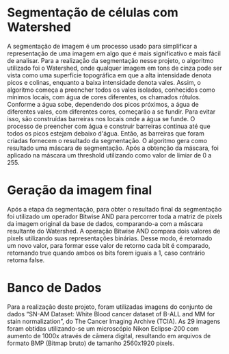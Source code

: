 # Segmentação de células com Watershed

  A segmentação de imagem é um processo usado para simplificar a representação de uma imagem em algo que é mais significativo e mais fácil de analisar. Para a realização da segmentação nesse projeto, o algoritmo utilizado foi o Watershed, onde qualquer imagem em tons de cinza pode ser vista como uma superfície topográfica em que a alta intensidade denota picos e colinas, enquanto a baixa intensidade denota vales. Assim, o algoritmo começa a preencher todos os vales isolados, conhecidos como mínimos locais, com água de cores diferentes, os chamados rótulos. Conforme a água sobe, dependendo dos picos próximos, a água de diferentes vales, com diferentes cores, começarão a se fundir. Para evitar isso, são construídas barreiras nos locais onde a água se funde. O processo de preencher com água e construir barreiras continua até que todos os picos estejam debaixo d'água. Então, as barreiras que foram criadas fornecem o resultado da segmentação. 
  O algoritmo gera como resultado uma máscara de segmentação. Após a obtenção da máscara, foi aplicado na máscara um threshold utilizando como valor de limiar de 0 a 255.

# Geração da imagem final
	
  Após a etapa da segmentação, para obter o resultado final da segmentação foi utilizado um operador Bitwise AND para percorrer toda a matriz de pixels da imagem original da base de dados, comparando-a com a máscara resultante do Watershed. A operação Bitwise AND compara dois valores de pixels utilizando suas representações binárias. Desse modo, é retornado um novo valor, para formar esse valor de retorno cada bit é comparado, retornando true quando ambos os bits forem iguais a 1, caso contrário retorna false. 
  
# Banco de Dados

  Para a realização deste projeto, foram utilizadas imagens do conjunto de dados “SN-AM Dataset: White Blood cancer dataset of B-ALL and MM for stain normalization”, do The Cancer Imaging Archive (TCIA). As 29 imagens foram obtidas utilizando-se um microscópio Nikon Eclipse-200 com aumento de 1000x através de câmera digital, resultando em arquivos de formato BMP (Bitmap bruto) de tamanho 2560x1920 pixels.
